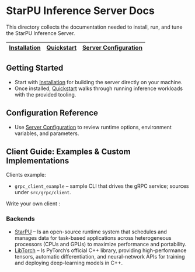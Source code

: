 # StarPU Inference Server Docs

This directory collects the documentation needed to install, run, and tune the StarPU Inference Server.

| [Installation](./installation.md) | [Quickstart](./quickstart.md) | [Server Configuration](./server_guide.md) |
| --- | --- | --- |

## Getting Started

- Start with [Installation](./installation.md) for building the server directly on your machine.
- Once installed, [Quickstart](./quickstart.md) walks through running inference workloads with the provided tooling.

## Configuration Reference

- Use [Server Configuration](./server_guide.md) to review runtime options, environment variables, and parameters.

## Client Guide: Examples & Custom Implementations

Clients example:

- `grpc_client_example` – sample CLI that drives the gRPC service; sources under `src/grpc/client`.

Write your own client :

### Backends

- [StarPU](https://starpu.gitlabpages.inria.fr/) – Is an open-source runtime system that schedules and manages data for task-based applications across heterogeneous processors (CPUs and GPUs) to maximize performance and portability.
- [LibTorch](https://pytorch.org/cppdocs/) – Is PyTorch’s official C++ library, providing high-performance tensors, automatic differentiation, and neural-network APIs for training and deploying deep-learning models in C++.
